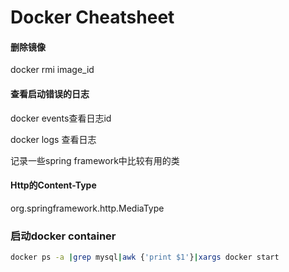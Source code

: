 # Docker Cheatsheet

#### 删除镜像

docker rmi image_id

#### 查看启动错误的日志

docker events查看日志id

docker logs 查看日志

记录一些spring framework中比较有用的类

#### Http的Content-Type

org.springframework.http.MediaType

### 启动docker container

```bash
docker ps -a |grep mysql|awk {'print $1'}|xargs docker start
```
